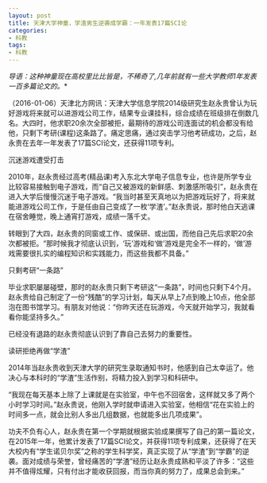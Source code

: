 ```yaml
---
layout: post
title: 天津大学神童，学渣男生逆袭成学霸：一年发表17篇SCI论
categories:
- 科教
tags:
- 科教
---
```

*导语：这种神童现在高校里比比皆是，不稀奇了,几年前就有一些大学教师1年发表一百多篇论文的。**
<!--more-->

（2016-01-06）天津北方网讯：天津大学信息学院2014级研究生赵永贵曾认为玩好游戏将来就可以进游戏公司工作，结果专业课挂科，综合成绩在班级排在倒数几名。大四时，他求职20余次全部被拒，最期待的游戏公司连面试的机会都没有给他，只剩下考研(课程)这条路了。痛定思痛，通过突击学习他考研成功，之后，赵永贵在去年一年发表了17篇SCI论文，还获得11项专利。

沉迷游戏遭受打击

2010年，赵永贵经过高考(精品课)考入东北大学电子信息专业，也许是所学专业比较容易接触到电子游戏，而“自己又被游戏的新鲜感、刺激感所吸引”，赵永贵在进入大学后慢慢沉迷于电子游戏。“我当时甚至天真地以为把游戏玩好了，将来就能进游戏公司工作，于是任由自己变成了一枚‘学渣’。”赵永贵说，那时他白天逃课在宿舍睡觉，晚上通宵打游戏，成绩一落千丈。

转眼到了大四，赵永贵的同窗或工作、或保研、或出国，而他自己先后求职20余次都被拒。“那时候我才彻底认识到，‘玩’游戏和‘做’游戏是完全不一样的，‘做’游戏需要很扎实的编程知识和实践能力，而这些我都不具备。”

只剩考研“一条路”

毕业求职屡屡碰壁，那时的赵永贵只剩下考研这“一条路”，时间也只剩下4个月。赵永贵给自己制定了一份“残酷”的学习计划，每天从早上7点到晚上10点，他全部泡在图书馆学习。有朋友对他说：“你昨天还在玩游戏，今天就开始学习，我就看看你能坚持多久。”

已经没有退路的赵永贵彻底认识到了靠自己去努力的重要性。

读研拒绝再做“学渣”

2014年当赵永贵收到天津大学的研究生录取通知书时，他感到自己太幸运了。他决心与本科时的“学渣”生活作别，将精力投入到学习和科研中。

“我现在每天基本上除了上课就是在实验室，中午也不回宿舍，这样就又多了两个小时学习时间。”赵永贵说，他刚入学时就申请进入实验室，他相信“花在实验上的时间多一点，就会比别人多出几组数据，也就能多出几项成果”。

功夫不负有心人，赵永贵在第一个学期就根据实验成果撰写了自己的第一篇论文，在2015年一年，他累计发表了17篇SCI论文，并获得11项专利成果，还获得了在天大校内有“学生诺贝尔奖”之称的学生科学奖，真正实现了从“学渣”到“学霸”的逆袭。面对成绩与荣誉，曾经痛苦的“学渣”经历让赵永贵成熟和平淡了许多：“这些并不值得炫耀，只有付出才能收获回报，而当你真的努力了，成果总会到来。”